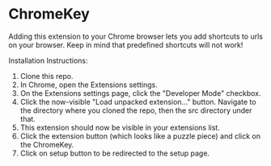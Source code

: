 # ChromeKey

Adding this extension to your Chrome browser lets you add shortcuts to urls on your browser. Keep in mind that predefined shortcuts will not work! 

Installation Instructions:

1. Clone this repo.
2. In Chrome, open the Extensions settings. 
3. On the Extensions settings page, click the "Developer Mode" checkbox.
4. Click the now-visible "Load unpacked extension…" button. Navigate to the directory where you cloned the repo, then the src    directory under that.
5. This extension should now be visible in your extensions list.
6. Click the extension button (which looks like a puzzle piece) and click on the ChromeKey.
7. Click on setup button to be redirected to the setup page.
